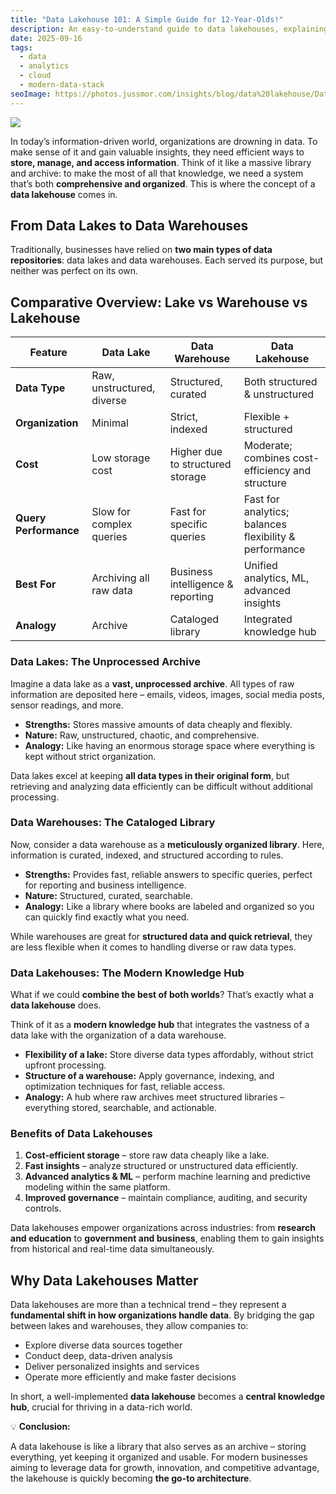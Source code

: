 ```yaml
---
title: "Data Lakehouse 101: A Simple Guide for 12-Year-Olds!"
description: An easy-to-understand guide to data lakehouses, explaining how they combine the flexibility of data lakes with the organization of data warehouses.
date: 2025-09-16
tags:
  - data
  - analytics
  - cloud
  - modern-data-stack
seoImage: https://photos.jussmor.com/insights/blog/data%20lakehouse/DataLake.png
---
```



![](https://photos.jussmor.com/insights/blog/data%20lakehouse/DataLake.png)

In today’s information-driven world, organizations are drowning in data. To make sense of it and gain valuable insights, they need efficient ways to **store, manage, and access information**. Think of it like a massive library and archive: to make the most of all that knowledge, we need a system that’s both **comprehensive and organized**. This is where the concept of a **data lakehouse** comes in.  

## From Data Lakes to Data Warehouses  

Traditionally, businesses have relied on **two main types of data repositories**: data lakes and data warehouses. Each served its purpose, but neither was perfect on its own.  


## Comparative Overview: Lake vs Warehouse vs Lakehouse

| Feature                     | Data Lake                          | Data Warehouse                     | Data Lakehouse                                   |
|------------------------------|-----------------------------------|-----------------------------------|------------------------------------------------|
| **Data Type**                | Raw, unstructured, diverse        | Structured, curated               | Both structured & unstructured                |
| **Organization**             | Minimal                           | Strict, indexed                    | Flexible + structured                           |
| **Cost**                     | Low storage cost                  | Higher due to structured storage  | Moderate; combines cost-efficiency and structure |
| **Query Performance**         | Slow for complex queries          | Fast for specific queries          | Fast for analytics; balances flexibility & performance |
| **Best For**                 | Archiving all raw data            | Business intelligence & reporting | Unified analytics, ML, advanced insights      |
| **Analogy**                  | Archive                           | Cataloged library                  | Integrated knowledge hub                        |


### Data Lakes: The Unprocessed Archive  

Imagine a data lake as a **vast, unprocessed archive**. All types of raw information are deposited here – emails, videos, images, social media posts, sensor readings, and more.  

- **Strengths:** Stores massive amounts of data cheaply and flexibly.  
- **Nature:** Raw, unstructured, chaotic, and comprehensive.  
- **Analogy:** Like having an enormous storage space where everything is kept without strict organization.  

Data lakes excel at keeping **all data types in their original form**, but retrieving and analyzing data efficiently can be difficult without additional processing.  


### Data Warehouses: The Cataloged Library  

Now, consider a data warehouse as a **meticulously organized library**. Here, information is curated, indexed, and structured according to rules.  

- **Strengths:** Provides fast, reliable answers to specific queries, perfect for reporting and business intelligence.  
- **Nature:** Structured, curated, searchable.  
- **Analogy:** Like a library where books are labeled and organized so you can quickly find exactly what you need.  

While warehouses are great for **structured data and quick retrieval**, they are less flexible when it comes to handling diverse or raw data types.  


### Data Lakehouses: The Modern Knowledge Hub  

What if we could **combine the best of both worlds**? That’s exactly what a **data lakehouse** does.  

Think of it as a **modern knowledge hub** that integrates the vastness of a data lake with the organization of a data warehouse.  

- **Flexibility of a lake:** Store diverse data types affordably, without strict upfront processing.  
- **Structure of a warehouse:** Apply governance, indexing, and optimization techniques for fast, reliable access.  
- **Analogy:** A hub where raw archives meet structured libraries – everything stored, searchable, and actionable.  

### Benefits of Data Lakehouses  

1. **Cost-efficient storage** – store raw data cheaply like a lake.  
2. **Fast insights** – analyze structured or unstructured data efficiently.  
3. **Advanced analytics & ML** – perform machine learning and predictive modeling within the same platform.  
4. **Improved governance** – maintain compliance, auditing, and security controls.  

Data lakehouses empower organizations across industries: from **research and education** to **government and business**, enabling them to gain insights from historical and real-time data simultaneously.  


## Why Data Lakehouses Matter  

Data lakehouses are more than a technical trend – they represent a **fundamental shift in how organizations handle data**. By bridging the gap between lakes and warehouses, they allow companies to:  

- Explore diverse data sources together  
- Conduct deep, data-driven analysis  
- Deliver personalized insights and services  
- Operate more efficiently and make faster decisions  

In short, a well-implemented **data lakehouse** becomes a **central knowledge hub**, crucial for thriving in a data-rich world.  


💡 **Conclusion:**  

A data lakehouse is like a library that also serves as an archive – storing everything, yet keeping it organized and usable. For modern businesses aiming to leverage data for growth, innovation, and competitive advantage, the lakehouse is quickly becoming **the go-to architecture**.
